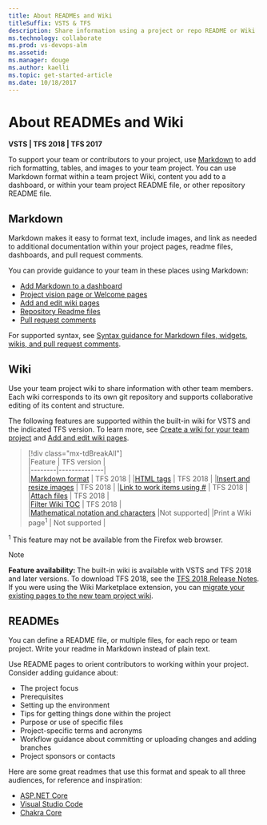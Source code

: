 ```yaml
---
title: About READMEs and Wiki
titleSuffix: VSTS & TFS  
description: Share information using a project or repo README or Wiki    
ms.technology: collaborate
ms.prod: vs-devops-alm
ms.assetid:  
ms.manager: douge
ms.author: kaelli
ms.topic: get-started-article
ms.date: 10/18/2017
---
```



# About READMEs and Wiki

**VSTS | TFS 2018 | TFS 2017**

To support your team or contributors to your project, use [Markdown](https://en.wikipedia.org/wiki/Markdown) to add rich formatting, tables, and images to your team project. You can use Markdown format within  a team project Wiki, content you add to a dashboard, or within your team project README file, or other repository README file.  


## Markdown 

Markdown makes it easy to format text, include images, and link as needed to additional documentation within your project pages, readme files, dashboards, and pull request comments.   

You can provide guidance to your team in these places using Markdown:   
  
- [Add Markdown to a dashboard](../report/dashboards/add-markdown-to-dashboard.md)  
- [Project vision page or Welcome pages](project-vision-status.md)  
- [Add and edit wiki pages](add-edit-wiki.md)    
- [Repository Readme files](../git/create-a-readme.md) 
- [Pull request comments](../git/pull-requests.md) 
 
For supported syntax, see [Syntax guidance for Markdown files, widgets, wikis, and pull request comments](../collaborate/markdown-guidance.md).


## Wiki

Use your team project wiki to share information with other team members. Each wiki corresponds to its own git repository and supports collaborative editing of its content and structure.    

The following features are supported within the built-in wiki for VSTS and the indicated TFS version. To learn more, see [Create a wiki for your team project](wiki-create-repo.md) and [Add and edit wiki pages](add-edit-wiki.md). 

> [!div class="mx-tdBreakAll"]  
> |Feature | TFS version |  
> |--------|--------------|  
> |[Markdown format](markdown-guidance.md) | TFS 2018 | 
> |[HTML tags](markdown-guidance.md#html) | TFS 2018 | 
> |[Insert and resize images](markdown-guidance.md#images) | TFS 2018 | 
> |[Link to work items using #](markdown-guidance.md#link-work-items) | TFS 2018 |  
> |[Attach files](markdown-guidance.md#attach) | TFS 2018 |  
> |[Filter Wiki TOC](add-edit-wiki.md#filter-wiki-pages) | TFS 2018 |  
> |[Mathematical notation and characters](markdown-guidance.md#mathematical-notation) |Not supported| 
> |Print a Wiki page<sup>1</sup> | Not supported | 

<sup>1</sup>  This feature may not be available from the Firefox web browser. 



>[!NOTE]  
><b>Feature availability: </b>The built-in wiki is available with VSTS and TFS 2018 and later versions. To download TFS 2018, see the [TFS 2018 Release Notes](https://www.visualstudio.com/en-us/news/releasenotes/tfs2018-relnotes). If you were using the Wiki Marketplace extension, you can [migrate your existing pages to the new team project wiki](migrate-extension-wiki-pages.md).

## READMEs

You can define a README file, or multiple files, for each repo or team project. Write your readme in Markdown instead of plain text. 

Use README pages to orient contributors to working within your project. Consider adding guidance about:
- The project focus 
- Prerequisites
- Setting up the environment
- Tips for getting things done within the project
- Purpose or use of specific files
- Project-specific terms and acronyms
- Workflow guidance about committing or uploading changes and adding branches
- Project sponsors or contacts  

Here are some great readmes that use this format and speak to all three audiences, for reference and inspiration:

- [ASP.NET Core](https://github.com/aspnet/Home)
- [Visual Studio Code](https://github.com/Microsoft/vscode)
- [Chakra Core](https://github.com/Microsoft/ChakraCore)




